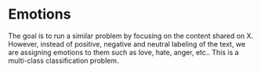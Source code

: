 # Emotions
The goal is to run a similar problem by focusing on the content shared on X. However, instead of positive, negative and neutral labeling of the text, we are assigning emotions to them such as love, hate, anger, etc.. This is a multi-class classification problem.

